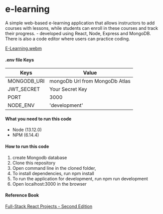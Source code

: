 ﻿# e-learning 

A simple web-based e-learning application that allows instructors to add courses with lessons, while students can enroll in these courses and track their progress. - developed using React, Node, Express and MongoDB. There is also a code editor where users can practice coding.

 [E-Learning.webm](https://github.com/mahak-23/e-learning/assets/107416996/2be4bfd2-cfe1-4699-a9f7-0ff575c9f592)

#### .env file Keys

|Keys    |   Value         |
| ------------| ------------- |
| MONGODB_URI | mongoDb Url from MongoDb Atlas |
| JWT_SECRET  | Your Secret Key |
| PORT        | 3000  |
| NODE_ENV    | 'development' |

#### What you need to run this code
- Node (13.12.0)
- NPM (6.14.4) 

#### How to run this code

1. create Mongodb database
2. Clone this repository
3. Open command line in the cloned folder,
4. To install dependencies, run  npm install
5. To run the application for development, run  npm run development  
6. Open localhost:3000 in the browser

#### Reference Book
[Full-Stack React Projects - Second Edition](https://sd.blackball.lv/library/Full-Stack_React_Projects_2nd_Edition_(2020).pdf)

